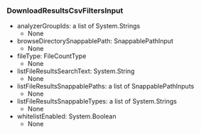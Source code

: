 ### DownloadResultsCsvFiltersInput
- analyzerGroupIds: a list of System.Strings
  - None
- browseDirectorySnappablePath: SnappablePathInput
  - None
- fileType: FileCountType
  - None
- listFileResultsSearchText: System.String
  - None
- listFileResultsSnappablePaths: a list of SnappablePathInputs
  - None
- listFileResultsSnappableTypes: a list of System.Strings
  - None
- whitelistEnabled: System.Boolean
  - None
